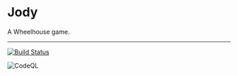 # Jody

A Wheelhouse game.

***
[![Build Status](https://travis-ci.org/JonathanWheelhouse/jody.svg?branch=master)](https://travis-ci.org/JonathanWheelhouse/jody)

![CodeQL](https://github.com/JonathanWheelhouse/jody/workflows/CodeQL/badge.svg)
